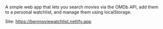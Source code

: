 A simple web app that lets you search movies via the OMDb API, add them to a personal watchlist, and manage them using localStorage.


Site: https://benmoviewatchlist.netlify.app
